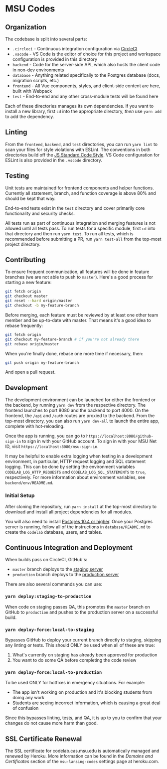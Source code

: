# MSU Codes

## Organization

The codebase is split into several parts:

* `.circleci` - Continuous integration configuration via [CircleCI](https://circleci.com/gh/chrisvfritz/msu.lansing.codes)
* `.vscode` - VS Code is the editor of choice for this project and workspace configuration is provided in this directory
* `backend` - Code for the server-side API, which also hosts the client code in non-dev environments
* `database` - Anything related specifically to the Postgres database (docs, migration scripts, etc.)
* `frontend` - All Vue components, styles, and client-side content are here, built with Webpack
* `test` - End-to-end and any other cross-module tests will be found here


Each of these directories manages its own dependencies. If you want to install a new library, first `cd` into the appropriate directory, _then_ use `yarn add` to add the dependency.

## Linting

From the `frontend`, `backend`, and `test` directories, you can run `yarn lint` to scan your files for style violations with ESLint. The conventions in both directories build off the [JS Standard Code Style](https://github.com/feross/eslint-config-standard). VS Code configuration for ESLint is also provided in the `.vscode` directory.

## Testing

Unit tests are maintained for frontend components and helper functions. Currently all statement, branch, and function coverage is above 80% and should be kept that way.

End-to-end tests exist in the `test` directory and cover primarily core functionality and security checks.

All tests run as part of continuous integration and merging features is not allowed until all tests pass. To run tests for a specific module, first `cd` into that directory and then run `yarn test`. To run all tests, which is recommended before submitting a PR, run `yarn test-all` from the top-most project directory.

## Contributing

To ensure frequent communication, all features will be done in feature branches (we are not able to push to `master`). Here's a good process for starting a new feature:

``` sh
git fetch origin
git checkout master
git reset --hard origin/master
git checkout -b my-feature-branch
```

Before merging, each feature must be reviewed by at least one other team member and be up-to-date with master. That means it's a good idea to rebase frequently:

``` sh
git fetch origin
git checkout my-feature-branch # if you're not already there
git rebase origin/master
```

When you're finally done, rebase one more time if necessary, then:

``` sh
git push origin my-feature-branch
```

And open a pull request.

## Development

The development environment can be launched for either the frontend or the backend, by running `yarn dev` from the respective directory. The frontend launches to port 8080 and the backend to port 4000. On the frontend, the `/api` and `/auth` routes are proxied to the backend. From the top-most directory, you can also run `yarn dev-all` to launch the entire app, complete with hot-reloading.

Once the app is running, you can go to `https://localhost:8080/github-sign-in` to sign in with your GitHub account. To sign in with your MSU Net ID, visit `https://localhost:8080/msu-sign-in`.

It may be helpful to enable extra logging when testing in a development environment, in particular, HTTP request logging and SQL statement logging. This can be done by setting the environment variables `CODELAB_LOG_HTTP_REQUESTS` and `CODELAB_LOG_SQL_STATEMENTS` to `true`, respectively. For more information about environment variables, see `backend/env/README.md`.

### Initial Setup

After cloning the repository, run `yarn install` at the top-most directory to download and install all project dependencies for all modules.

You will also need to install [Postgres 10.4 or higher](https://www.postgresql.org/download/). Once your Postgres server is running, follow all of the instructions in `database/README.md` to create the `codelab` database, users, and tables.

## Continuous Integration and Deployment

When builds pass on CircleCI, GitHub's:

- `master` branch deploys to the [staging server](https://msu-codes-staging.herokuapp.com)
- `production` branch deploys to the [production server](https://codelab.cas.msu.edu/)

There are also several commands you can use:

### `yarn deploy:staging-to-production`

When code on staging passes QA, this promotes the `master` branch on GitHub to `production` and pushes to the production server on a successful build.

### `yarn deploy-force:local-to-staging`

Bypasses GitHub to deploy your current branch directly to staging, skipping any linting or tests. This should ONLY be used when all of these are true:

1. What's currently on staging has already been approved for production
2. You want to do some QA before completing the code review

### `yarn deploy-force:local-to-production`

To be used ONLY for hotfixes in emergency situations. For example:

- The app isn't working on production and it's blocking students from doing any work
- Students are seeing incorrect information, which is causing a great deal of confusion

Since this bypasses linting, tests, and QA, it is up to you to confirm that your changes do not cause more harm than good.

## SSL Certificate Renewal

The SSL certificate for codelab.cas.msu.edu is automatically managed and renewed
by Heroku. More information can be found in the _Domains and Certificates_
section of the `msu-lansing-codes` settings page at heroku.com.
